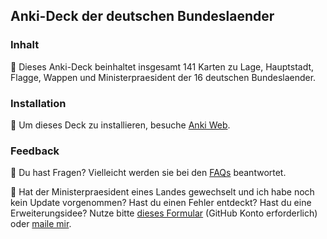 ## Anki-Deck der deutschen Bundeslaender

### Inhalt

:page_with_curl: Dieses Anki-Deck beinhaltet insgesamt 141 Karten zu Lage, Hauptstadt, Flagge, Wappen und Ministerpraesident der 16 deutschen Bundeslaender.

### Installation

:floppy_disk: Um dieses Deck zu installieren, besuche [Anki Web](https://ankiweb.net/shared/info/1443035635).

### Feedback

:thinking: Du hast Fragen? Vielleicht werden sie bei den [FAQs](https://github.com/loelschlaeger/ankidecks#faqs) beantwortet.

:loudspeaker: Hat der Ministerpraesident eines Landes gewechselt und ich habe noch kein Update vorgenommen? Hast du einen Fehler entdeckt? Hast du eine Erweiterungsidee? Nutze bitte [dieses Formular](https://github.com/loelschlaeger/ankidecks/issues/new?assignees=&labels=Deck&template=deck.md) (GitHub Konto erforderlich) oder [maile mir](mailto:oelschlaeger.lennart@gmail.com?subject=Anki%20Decks). 
